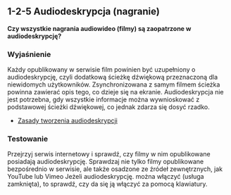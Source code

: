 ## 1-2-5 Audiodeskrypcja (nagranie)
**Czy wszystkie nagrania audiowideo (filmy) są zaopatrzone w audiodeskrypcję?**

### Wyjaśnienie
Każdy opublikowany w serwisie film powinien być uzupełniony o audiodeskrypcję, czyli dodatkową ścieżkę dźwiękową przeznaczoną dla niewidomych użytkowników. Zsynchronizowana z samym filmem ścieżka powinna zawierać opis tego, co dzieje się na ekranie. Audiodeskrypcja nie jest potrzebna, gdy wszystkie informacje można wywnioskować z podstawowej ścieżki dźwiękowej, co jednak zdarza się dosyć rzadko.
-	[Zasady tworzenia audiodeskrypcji](http://dzieciom.pl/wp-content/uploads/2012/09/Audiodeskrypcja-zasady-tworzenia.pdf)

### Testowanie
Przejrzyj serwis internetowy i sprawdź, czy filmy w nim opublikowane posiadają audiodeskrypcję. Sprawdzaj nie tylko filmy opublikowane bezpośrednio w serwisie, ale także osadzone ze źródeł zewnętrznych, jak YouTube lub Vimeo Jeżeli audiodeskrypcję. można włączyć (usługa zamknięta), to sprawdź, czy da się ją włączyć za pomocą klawiatury.


